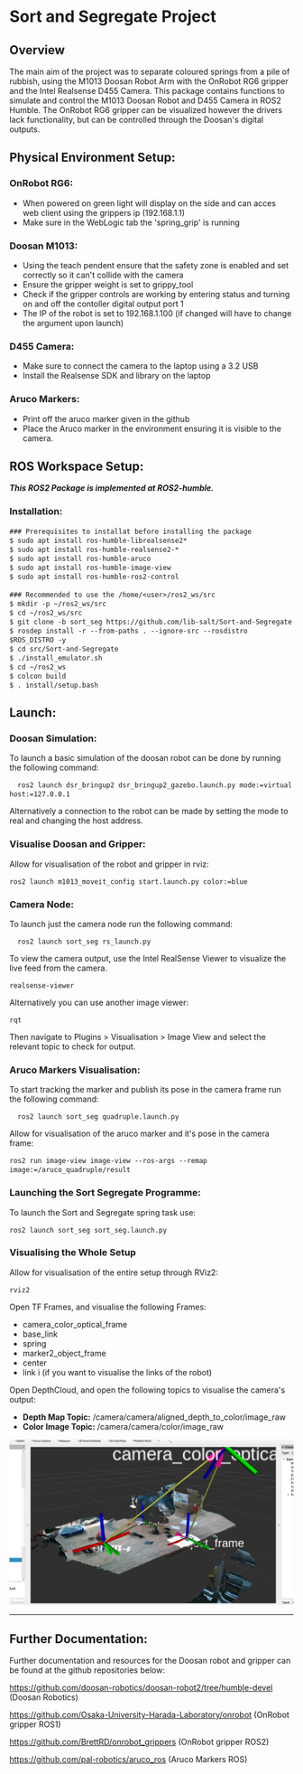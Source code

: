 # Sort and Segregate Project

## Overview

The main aim of the project was to separate coloured springs from a pile of rubbish, using the M1013 Doosan Robot Arm with the OnRobot RG6 gripper and the Intel Realsense D455 Camera. This package contains functions to simulate and control the M1013 Doosan Robot and D455 Camera in ROS2 Humble. The OnRobot RG6 gripper can be visualized however the drivers lack functionality, but can be controlled through the Doosan's digital outputs.

## Physical Environment Setup:

### OnRobot RG6:
- When powered on green light will display on the side and can acces web client using the grippers ip (192.168.1.1)
- Make sure in the WebLogic tab the 'spring_grip' is running

### Doosan M1013:
- Using the teach pendent ensure that the safety zone is enabled and set correctly so it can't collide with the camera
- Ensure the gripper weight is set to grippy_tool
- Check if the gripper controls are working by entering status and turning on and off the contoller digital output port 1
- The IP of the robot is set to 192.168.1.100 (if changed will have to change the argument upon launch)

### D455 Camera:
- Make sure to connect the camera to the laptop using a 3.2 USB
- Install the Realsense SDK and library on the laptop

### Aruco Markers:
- Print off the aruco marker given in the github
- Place the Aruco marker in the environment ensuring it is visible to the camera.


## ROS Workspace Setup:
***This ROS2 Package is implemented at ROS2-humble.***

### Installation:
```
### Prerequisites to installat before installing the package
$ sudo apt install ros-humble-librealsense2*
$ sudo apt install ros-humble-realsense2-*
$ sudo apt install ros-humble-aruco
$ sudo apt install ros-humble-image-view
$ sudo apt install ros-humble-ros2-control

### Recommended to use the /home/<user>/ros2_ws/src
$ mkdir -p ~/ros2_ws/src
$ cd ~/ros2_ws/src
$ git clone -b sort_seg https://github.com/lib-salt/Sort-and-Segregate
$ rosdep install -r --from-paths . --ignore-src --rosdistro $ROS_DISTRO -y
$ cd src/Sort-and-Segregate
$ ./install_emulator.sh
$ cd ~/ros2_ws
$ colcon build
$ . install/setup.bash
```

## Launch: 

### Doosan Simulation:
To launch a basic simulation of the doosan robot can be done by running the following command:

```
  ros2 launch dsr_bringup2 dsr_bringup2_gazebo.launch.py mode:=virtual host:=127.0.0.1
```

Alternatively a connection to the robot can be made by setting the mode to real and changing the host address.


### Visualise Doosan and Gripper:
Allow for visualisation of the robot and gripper in rviz:

```
ros2 launch m1013_moveit_config start.launch.py color:=blue
```


### Camera Node:
To launch just the camera node run the following command:

```
  ros2 launch sort_seg rs_launch.py
```

To view the camera output, use the Intel RealSense Viewer to visualize the live feed from the camera.
```
realsense-viewer
```

Alternatively you can use another image viewer:
```
rqt
```
Then navigate to Plugins > Visualisation > Image View and select the relevant topic to check for output.


### Aruco Markers Visualisation:
To start tracking the marker and publish its pose in the camera frame run the following command:
```
  ros2 launch sort_seg quadruple.launch.py
```

Allow for visualisation of the aruco marker and it's pose in the camera frame:
```
ros2 run image-view image-view --ros-args --remap image:=/aruco_quadruple/result
```


### Launching the Sort Segregate Programme:
To launch the Sort and Segregate spring task use:

```
ros2 launch sort_seg sort_seg.launch.py
```

### Visualising the Whole Setup
Allow for visualisation of the entire setup through RViz2:
```
rviz2
```

Open TF Frames, and visualise the following Frames:
- camera_color_optical_frame
- base_link
- spring
- marker2_object_frame
- center
- link i (if you want to visualise the links of the robot)

Open DepthCloud, and open the following topics to visualise the camera's output:
- **Depth Map Topic:** /camera/camera/aligned_depth_to_color/image_raw
- **Color Image Topic:** /camera/camera/color/image_raw

![Depth Cloud](etc/depthcloud.png)

-----------------------------------------------------------------------------------------------------------------
## Further Documentation:
Further documentation and resources for the Doosan robot and gripper can be found at the github repositories below:

https://github.com/doosan-robotics/doosan-robot2/tree/humble-devel (Doosan Robotics)

https://github.com/Osaka-University-Harada-Laboratory/onrobot (OnRobot gripper ROS1)

https://github.com/BrettRD/onrobot_grippers (OnRobot gripper ROS2)

https://github.com/pal-robotics/aruco_ros (Aruco Markers ROS)










